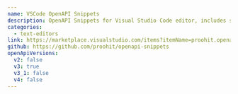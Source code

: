 ```yaml
---
name: VSCode OpenAPI Snippets
description: OpenAPI Snippets for Visual Studio Code editor, includes split file validation
categories:
  - text-editors
link: https://marketplace.visualstudio.com/items?itemName=proohit.openapi-snippets
github: https://github.com/proohit/openapi-snippets
openApiVersions:
  v2: false
  v3: true
  v3_1: false
  v4: false
---
```

